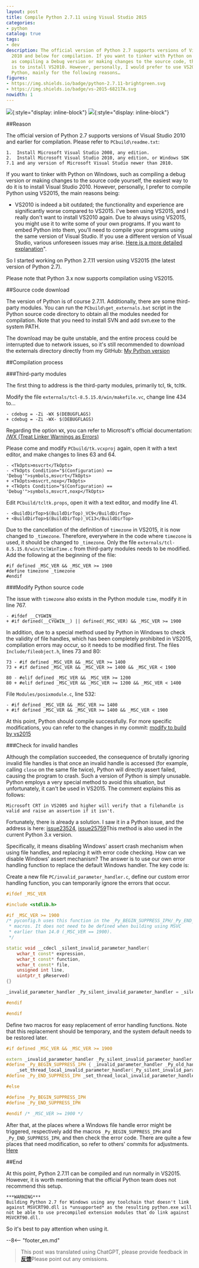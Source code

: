 ```yaml
---
layout: post
title: Compile Python 2.7.11 using Visual Studio 2015
categories:
- python
catalog: true
tags:
- dev
description: The official version of Python 2.7 supports versions of Visual Studio
  2010 and below for compilation. If you want to tinker with Python on Windows, such
  as compiling a Debug version or making changes to the source code, the easiest method
  is to install VS2010. However, personally, I would prefer to use VS2015 to compile
  Python, mainly for the following reasons…
figures:
- https://img.shields.io/badge/python-2.7.11-brightgreen.svg
- https://img.shields.io/badge/vs-2015-68217A.svg
nowidth: 1
---
```


<meta property="og:title" content="使用 Visual Studio 2015 编译 Python 2.7.11" />

![](https://img.shields.io/badge/python-2.7.11-brightgreen.svg){:style="display: inline-block"}
![](https://img.shields.io/badge/vs-2015-68217A.svg){:style="display: inline-block"}

##Reason

The official version of Python 2.7 supports versions of Visual Studio 2010 and earlier for compilation. Please refer to `PCbuild\readme.txt`:


	1.  Install Microsoft Visual Studio 2008, any edition.
	2.  Install Microsoft Visual Studio 2010, any edition, or Windows SDK 7.1 and any version of Microsoft Visual Studio newer than 2010.


If you want to tinker with Python on Windows, such as compiling a debug version or making changes to the source code yourself, the easiest way to do it is to install Visual Studio 2010.
However, personally, I prefer to compile Python using VS2015, the main reasons being:


- VS2010 is indeed a bit outdated; the functionality and experience are significantly worse compared to VS2015. I've been using VS2015, and I really don't want to install VS2010 again.
Due to always using VS2015, you might use it to write some of your own programs. If you want to embed Python into them, you'll need to compile your programs using the same version of Visual Studio. If you use a different version of Visual Studio, various unforeseen issues may arise. [Here is a more detailed explanation](http://siomsystems.com/mixing-visual-studio-versions/)".

So I started working on Python 2.7.11 version using VS2015 (the latest version of Python 2.7).

Please note that Python 3.x now supports compilation using VS2015.

##Source code download

The version of Python is of course 2.7.11. Additionally, there are some third-party modules. You can run the `PCbuild\get_externals.bat` script in the Python source code directory to obtain all the modules needed for compilation. Note that you need to install SVN and add svn.exe to the system PATH.

The download may be quite unstable, and the entire process could be interrupted due to network issues, so it's still recommended to download the externals directory directly from my GitHub: [My Python version](https://github.com/disenone/wpython-2.7.11/tree/e13f43a3b72ae2bdf4d2950c6364750ae668cbf4/externals)

##Compilation process

###Third-party modules

The first thing to address is the third-party modules, primarily tcl, tk, tcltk.

Modify the file `externals/tcl-8.5.15.0/win/makefile.vc`, change line 434 to...

	- cdebug = -Zi -WX $(DEBUGFLAGS)
	+ cdebug = -Zi -WX- $(DEBUGFLAGS)

Regarding the option `WX`, you can refer to Microsoft's official documentation: [/WX (Treat Linker Warnings as Errors)](https://msdn.microsoft.com/en-us/library/ms235592.aspx)

Please come and modify `PCbuild/tk.vcxproj` again, open it with a text editor, and make changes to lines 63 and 64.

	- <TkOpts>msvcrt</TkOpts>
	- <TkOpts Condition="$(Configuration) == 'Debug'">symbols,msvcrt</TkOpts>
	+ <TkOpts>msvcrt,noxp</TkOpts>
	+ <TkOpts Condition="$(Configuration) == 'Debug'">symbols,msvcrt,noxp</TkOpts>

Edit `PCbuild/tcltk.props`, open it with a text editor, and modify line 41.

	- <BuildDirTop>$(BuildDirTop)_VC9</BuildDirTop>
	+ <BuildDirTop>$(BuildDirTop)_VC13</BuildDirTop>

Due to the cancellation of the definition of `timezone` in VS2015, it is now changed to `_timezone`. Therefore, everywhere in the code where `timezone` is used, it should be changed to `_timezone`. Only the file `externals/tcl-8.5.15.0/win/tclWinTime.c` from third-party modules needs to be modified. Add the following at the beginning of the file:

	#if defined _MSC_VER && _MSC_VER >= 1900
	#define timezone _timezone
	#endif

###Modify Python source code

The issue with `timezone` also exists in the Python module `time`, modify it in line 767.

	- #ifdef __CYGWIN__
	+ #if defined(__CYGWIN__) || defined(_MSC_VER) && _MSC_VER >= 1900

In addition, due to a special method used by Python in Windows to check the validity of file handles, which has been completely prohibited in VS2015, compilation errors may occur, so it needs to be modified first. The files `Include/fileobject.h`, lines 73 and 80:

	73 - #if defined _MSC_VER && _MSC_VER >= 1400
	73 + #if defined _MSC_VER && _MSC_VER >= 1400 && _MSC_VER < 1900

	80 - #elif defined _MSC_VER && _MSC_VER >= 1200
	80 + #elif defined _MSC_VER && _MSC_VER >= 1200 && _MSC_VER < 1400

File `Modules/posixmodule.c`, line 532:

	- #if defined _MSC_VER && _MSC_VER >= 1400
	+ #if defined _MSC_VER && _MSC_VER >= 1400 && _MSC_VER < 1900

At this point, Python should compile successfully. For more specific modifications, you can refer to the changes in my commit: [modify to build by vs2015](https://github.com/disenone/wpython-2.7.11/commit/4037e2d806518dbf06ffb8ee5c46f419ef8d7edf)


###Check for invalid handles

Although the compilation succeeded, the consequence of brutally ignoring invalid file handles is that once an invalid handle is accessed (for example, calling `close` on the same file twice), Python will directly assert failed, causing the program to crash. Such a version of Python is simply unusable. Python employs a very special method to avoid this situation, but unfortunately, it can't be used in VS2015. The comment explains this as follows:

	Microsoft CRT in VS2005 and higher will verify that a filehandle is valid and raise an assertion if it isn't.


Fortunately, there is already a solution. I saw it in a Python issue, and the address is here: [issue23524](http://psf.upfronthosting.co.za/roundup/tracker/issue23524), [issue25759](http://psf.upfronthosting.co.za/roundup/tracker/issue25759)This method is also used in the current Python 3.x version.


Specifically, it means disabling Windows' assert crash mechanism when using file handles, and replacing it with error code checking. How can we disable Windows' assert mechanism? The answer is to use our own error handling function to replace the default Windows handler. The key code is:


Create a new file `PC/invalid_parameter_handler.c`, define our custom error handling function, you can temporarily ignore the errors that occur.

```c++
#ifdef _MSC_VER

#include <stdlib.h>

#if _MSC_VER >= 1900
/* pyconfig.h uses this function in the _Py_BEGIN_SUPPRESS_IPH/_Py_END_SUPPRESS_IPH
 * macros. It does not need to be defined when building using MSVC
 * earlier than 14.0 (_MSC_VER == 1900).
 */

static void __cdecl _silent_invalid_parameter_handler(
    wchar_t const* expression,
    wchar_t const* function,
    wchar_t const* file,
    unsigned int line,
	uintptr_t pReserved) 
{}

_invalid_parameter_handler _Py_silent_invalid_parameter_handler = _silent_invalid_parameter_handler;

#endif

#endif
```

Define two macros for easy replacement of error handling functions. Note that this replacement should be temporary, and the system default needs to be restored later.

```c++
#if defined _MSC_VER && _MSC_VER >= 1900

extern _invalid_parameter_handler _Py_silent_invalid_parameter_handler;
#define _Py_BEGIN_SUPPRESS_IPH { _invalid_parameter_handler _Py_old_handler = \
    _set_thread_local_invalid_parameter_handler(_Py_silent_invalid_parameter_handler);
#define _Py_END_SUPPRESS_IPH _set_thread_local_invalid_parameter_handler(_Py_old_handler); }

#else

#define _Py_BEGIN_SUPPRESS_IPH
#define _Py_END_SUPPRESS_IPH

#endif /* _MSC_VER >= 1900 */
```

After that, at the places where a Windows file handle error might be triggered, respectively add the macros `_Py_BEGIN_SUPPRESS_IPH` and `_Py_END_SUPPRESS_IPH`, and then check the error code. There are quite a few places that need modification, so refer to others' commits for adjustments.
[Here](https://github.com/kovidgoyal/cpython/commit/a9ec814d466d3c0139d10b69666f88eed10e4940)

##End

At this point, Python 2.7.11 can be compiled and run normally in VS2015. However, it is worth mentioning that the official Python team does not recommend this setup.

	***WARNING***
	Building Python 2.7 for Windows using any toolchain that doesn't link
	against MSVCRT90.dll is *unsupported* as the resulting python.exe will
	not be able to use precompiled extension modules that do link against
	MSVCRT90.dll.

So it's best to pay attention when using it.

--8<-- "footer_en.md"


> This post was translated using ChatGPT, please provide feedback in [**反馈**](https://github.com/disenone/wiki_blog/issues/new)Please point out any omissions. 
